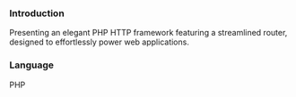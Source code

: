 ### Introduction
Presenting an elegant PHP HTTP framework featuring a streamlined router, designed to effortlessly power web applications.

### Language
PHP
